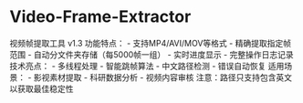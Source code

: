 # Video-Frame-Extractor
视频帧提取工具 v1.3  功能特点： - 支持MP4/AVI/MOV等格式 - 精确提取指定帧范围 - 自动分文件夹存储（每5000帧一组） - 实时进度显示 - 完整操作日志记录  技术亮点： - 多线程处理 - 智能跳帧算法 - 中文路径检测 - 错误自动恢复  适用场景： - 影视素材提取 - 科研数据分析 - 视频内容审核  注意：路径只支持包含英文以获取最佳稳定性
